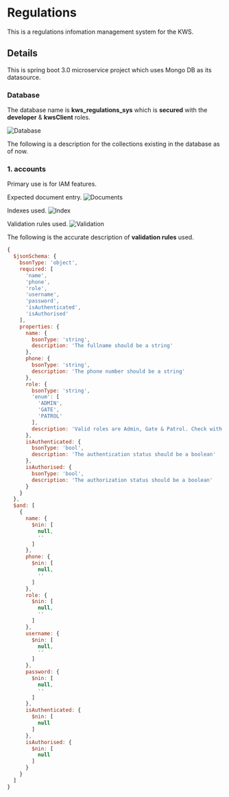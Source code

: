 # Regulations
 This is a regulations infomation management system for the KWS.

## Details
This is spring boot 3.0 microservice project which uses Mongo DB as its datasource.

### Database
The database name is **kws_regulations_sys** which is **secured** with the **developer** & **kwsClient** roles.

![Database](https://user-images.githubusercontent.com/54445311/219361705-3f114b6d-d60d-4f50-b0ba-65b9b8144c49.png)

The following is a description for the collections existing in the database as of now.

### 1. accounts
Primary use is for IAM features.

Expected document entry.
![Documents](https://user-images.githubusercontent.com/54445311/219361818-8c4ee133-a97c-4e82-a650-f975381afc9c.png)

Indexes used.
![Index](https://user-images.githubusercontent.com/54445311/219362021-be8f7b6e-2e80-4dd8-8466-b5fb01989a34.png)

Validation rules used.
![Validation](https://user-images.githubusercontent.com/54445311/219362125-a4806375-af37-43d7-b3c8-13f9192e1c45.png)

The following is the accurate description of **validation rules** used.

``` js
{
  $jsonSchema: {
    bsonType: 'object',
    required: [
      'name',
      'phone',
      'role',
      'username',
      'password',
      'isAuthenticated',
      'isAuthorised'
    ],
    properties: {
      name: {
        bsonType: 'string',
        description: 'The fullname should be a string'
      },
      phone: {
        bsonType: 'string',
        description: 'The phone number should be a string'
      },
      role: {
        bsonType: 'string',
        'enum': [
          'ADMIN',
          'GATE',
          'PATROL'
        ],
        description: 'Valid roles are Admin, Gate & Patrol. Check with developer on this'
      },
      isAuthenticated: {
        bsonType: 'bool',
        description: 'The authentication status should be a boolean'
      },
      isAuthorised: {
        bsonType: 'bool',
        description: 'The authorization status should be a boolean'
      }
    }
  },
  $and: [
    {
      name: {
        $nin: [
          null,
          ''
        ]
      },
      phone: {
        $nin: [
          null,
          ''
        ]
      },
      role: {
        $nin: [
          null,
          ''
        ]
      },
      username: {
        $nin: [
          null,
          ''
        ]
      },
      password: {
        $nin: [
          null,
          ''
        ]
      },
      isAuthenticated: {
        $nin: [
          null
        ]
      },
      isAuthorised: {
        $nin: [
          null
        ]
      }
    }
  ]
}
````

